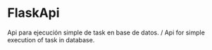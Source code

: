 # FlaskApi
Api para ejecución simple de task en base de datos. / Api for simple execution of task in database.
